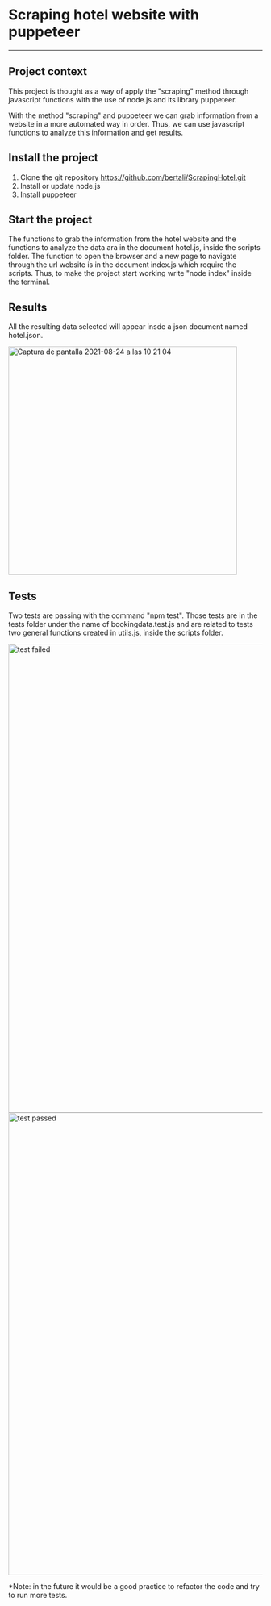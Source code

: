 Scraping hotel website with puppeteer
============

***

## Project context

This project is thought as a way of apply the "scraping" method through javascript functions with the use of node.js and its library puppeteer.

With the method "scraping" and puppeteer we can grab information from a website in a more automated way in order. Thus, we can use javascript functions to analyze this information and get results.


## Install the project

1. Clone the git repository https://github.com/bertali/ScrapingHotel.git
2. Install or update node.js
3. Install puppeteer


## Start the project

The functions to grab the information from the hotel website and the functions to analyze the data ara in the document hotel.js, inside the scripts folder. 
The function to open the browser and a new page to navigate through the url website is in the document index.js which require the scripts.
Thus, to make the project start working write "node index" inside the terminal. 


## Results

All the resulting data selected will appear insde a json document named hotel.json.

<img width="453" alt="Captura de pantalla 2021-08-24 a las 10 21 04" src="https://user-images.githubusercontent.com/82206421/130582803-e0ed5f2e-2136-4133-841c-f98f64737710.png">


## Tests

Two tests are passing with the command "npm test". Those tests are in the tests folder under the name of bookingdata.test.js and are related to tests two general functions created in utils.js, inside the scripts folder.

<img width="930" alt="test failed" src="https://user-images.githubusercontent.com/82206421/130581331-5cdad103-314b-4f0a-8544-d306920d3e3e.png">


<img width="917" alt="test passed" src="https://user-images.githubusercontent.com/82206421/130581349-4f897ff5-baa0-45e3-a49a-816bad846dcf.png">


*Note: in the future it would be a good practice to refactor the code and try to run more tests. 




